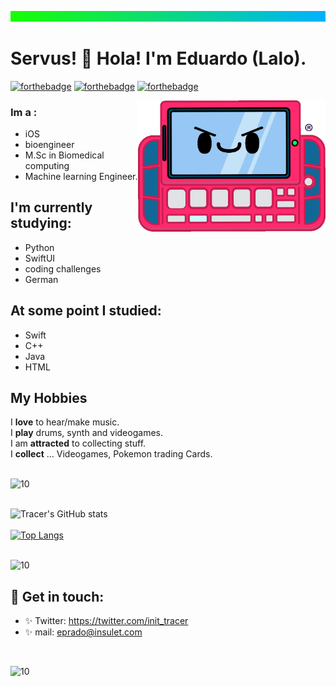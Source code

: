 
<!---
epradoOP5/epradoOP5 is a ✨ special ✨ repository because its `README.md` (this file) appears on your GitHub profile.
You can click the Preview link to take a look at your changes.
--->

![10](soft_gradient_1500x50.png)
# Servus! 👋 Hola! I'm Eduardo (Lalo).
[![forthebadge](https://forthebadge.com/images/badges/gluten-free.svg)](https://forthebadge.com)
[![forthebadge](https://forthebadge.com/images/badges/built-with-love.svg)](https://forthebadge.com)
[![forthebadge](https://forthebadge.com/images/badges/compatibility-betamax.svg)](https://forthebadge.com)

<img align="right" src="umi_gif_300dpi.gif" alt="umi-gif" style="width:300px;"/>


### Im a : 
* iOS
* bioengineer
* M.Sc in Biomedical computing 
* Machine learning Engineer.

## I'm currently studying:

* Python
* SwiftUI
* coding challenges
* German 

## At some point I studied:    

* Swift 
* C++
* Java
* HTML

##  My Hobbies
I **love** to hear/make music.    
I **play** drums, synth and videogames.    
I am **attracted** to collecting stuff.    
I **collect** ... Videogames, Pokemon trading Cards.    
<br>

![10](rainbow_gradient_1500x50.png)
<br><br>

![Tracer's GitHub stats](https://github-readme-stats.vercel.app/api?username=t2ac32&hide=contribs,prs&theme=nord&show_icons=true)
<br><br>
[![Top Langs](https://github-readme-stats.vercel.app/api/top-langs/?username=t2ac32&layout=compact&theme=nord)](https://github.com/t2ac32/github-readme-stats)
<br><br>

![10](darker_giradient_1500x50.png)    
## 🖤 Get in touch: 
* ✨ Twitter: https://twitter.com/init_tracer
* ✨ mail: eprado@insulet.com
<br>

![10](rainbow_gradient_1500x50.png)
